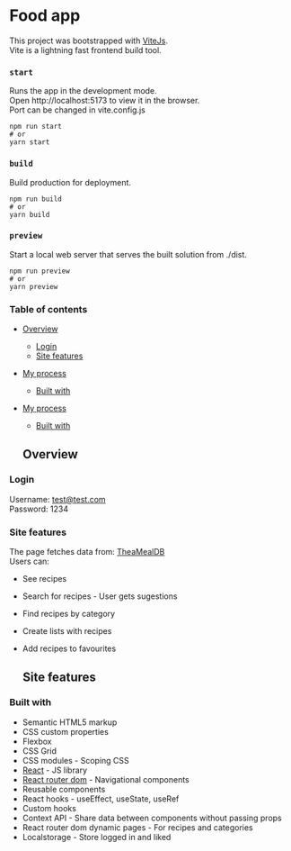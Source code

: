 # Food app

This project was bootstrapped with [ViteJs](https://vitejs.dev/).  
Vite is a lightning fast frontend build tool.

### `start`

Runs the app in the development mode.  
Open http://localhost:5173 to view it in the browser.  
Port can be changed in vite.config.js

```
npm run start
# or
yarn start
```

### `build`

Build production for deployment.

```
npm run build
# or
yarn build
```

### `preview`

Start a local web server that serves the built solution from ./dist.

```
npm run preview
# or
yarn preview
```

### Table of contents

- [Overview](#overview)
  - [Login](#login)
  - [Site features](#site-features)
- [My process](#my-process)
  - [Built with](#built-with)
- [My process](#my-process)

  - [Built with](#built-with)

  ## Overview

### Login

Username: test@test.com  
Password: 1234

### Site features

The page fetches data from: [TheaMealDB](https://www.themealdb.com/api.php)  
Users can:

- See recipes
- Search for recipes - User gets sugestions
- Find recipes by category
- Create lists with recipes
- Add recipes to favourites

  ## Site features

### Built with

- Semantic HTML5 markup
- CSS custom properties
- Flexbox
- CSS Grid
- CSS modules - Scoping CSS
- [React](https://reactjs.org/) - JS library
- [React router dom](https://reactrouter.com/en/main) - Navigational components
- Reusable components
- React hooks - useEffect, useState, useRef
- Custom hooks
- Context API - Share data between components without passing props
- React router dom dynamic pages - For recipes and categories
- Localstorage - Store logged in and liked
